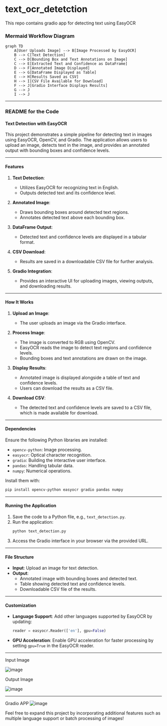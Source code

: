 # text_ocr_detetction
This repo contains gradio app for detecting text using EasyOCR


### Mermaid Workflow Diagram

```mermaid
graph TD
    A[User Uploads Image] --> B[Image Processed by EasyOCR]
    B --> C[Text Detection]
    C --> D[Bounding Box and Text Annotations on Image]
    C --> E[Extracted Text and Confidence as DataFrame]
    D --> F[Annotated Image Displayed]
    E --> G[DataFrame Displayed as Table]
    E --> H[Results Saved as CSV]
    H --> I[CSV File Available for Download]
    F --> J[Gradio Interface Displays Results]
    G --> J
    I --> J
```

---

### README for the Code

#### **Text Detection with EasyOCR**

This project demonstrates a simple pipeline for detecting text in images using EasyOCR, OpenCV, and Gradio. The application allows users to upload an image, detects text in the image, and provides an annotated output with bounding boxes and confidence levels.

---

#### **Features**
1. **Text Detection**:
   - Utilizes EasyOCR for recognizing text in English.
   - Outputs detected text and its confidence level.

2. **Annotated Image**:
   - Draws bounding boxes around detected text regions.
   - Annotates detected text above each bounding box.

3. **DataFrame Output**:
   - Detected text and confidence levels are displayed in a tabular format.

4. **CSV Download**:
   - Results are saved in a downloadable CSV file for further analysis.

5. **Gradio Integration**:
   - Provides an interactive UI for uploading images, viewing outputs, and downloading results.

---

#### **How It Works**
1. **Upload an Image**:
   - The user uploads an image via the Gradio interface.

2. **Process Image**:
   - The image is converted to RGB using OpenCV.
   - EasyOCR reads the image to detect text regions and confidence levels.
   - Bounding boxes and text annotations are drawn on the image.

3. **Display Results**:
   - Annotated image is displayed alongside a table of text and confidence levels.
   - Users can download the results as a CSV file.

4. **Download CSV**:
   - The detected text and confidence levels are saved to a CSV file, which is made available for download.

---

#### **Dependencies**
Ensure the following Python libraries are installed:
- `opencv-python`: Image processing.
- `easyocr`: Optical character recognition.
- `gradio`: Building the interactive user interface.
- `pandas`: Handling tabular data.
- `numpy`: Numerical operations.

Install them with:
```bash
pip install opencv-python easyocr gradio pandas numpy
```

---

#### **Running the Application**
1. Save the code to a Python file, e.g., `text_detection.py`.
2. Run the application:
   ```bash
   python text_detection.py
   ```
3. Access the Gradio interface in your browser via the provided URL.

---

#### **File Structure**
- **Input**: Upload an image for text detection.
- **Output**:
  - Annotated image with bounding boxes and detected text.
  - Table showing detected text and confidence levels.
  - Downloadable CSV file of the results.

---

#### **Customization**
- **Language Support**: Add other languages supported by EasyOCR by updating:
  ```python
  reader = easyocr.Reader(['en'], gpu=False)
  ```
- **GPU Acceleration**: Enable GPU acceleration for faster processing by setting `gpu=True` in the EasyOCR reader.

---

Input Image


![image](https://github.com/user-attachments/assets/f5f14029-2b3f-4c46-adff-13b0f5610a2a)

Output Image

![image](https://github.com/user-attachments/assets/6e33080e-94b8-4dd4-bb27-63e92de4d6c2)

---

Gradio APP
![image](https://github.com/user-attachments/assets/4e5490fc-f6d3-49c6-8b87-ae0cfc2afc3c)


Feel free to expand this project by incorporating additional features such as multiple language support or batch processing of images!

